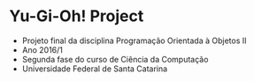 # Yu-Gi-Oh! Project
 * Projeto final da disciplina Programação Orientada à Objetos II
 * Ano 2016/1
 * Segunda fase do curso de Ciência da Computação
 * Universidade Federal de Santa Catarina
